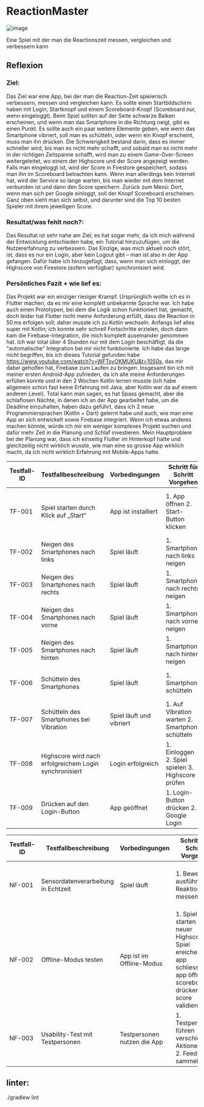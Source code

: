 # ReactionMaster
![image](https://github.com/user-attachments/assets/98e1b274-1889-49a9-89a9-b39788117572)

Eine Spiel mit der man die Reactionszeit messen, vergleichen und verbessern kann


## Reflexion

### Ziel:
Das Ziel war eine App, bei der man die Reaction-Zeit spielerisch verbessern, messen und vergleichen kann. Es sollte einen Startbildschirm haben mit Login, Startknopf und einem Scoreboard-Knopf (Scoreboard nur, wenn eingeloggt). Beim Spiel sollten auf der Seite schwarze Balken erscheinen, und wenn man das Smartphone in die Richtung neigt, gibt es einen Punkt. Es sollte auch ein paar weitere Elemente geben, wie wenn das Smartphone vibriert, soll man es schütteln, oder wenn ein Knopf erscheint, muss man ihn drücken. Die Schwierigkeit bestand darin, dass es immer schneller wird, bis man es nicht mehr schafft, und sobald man es nicht mehr in der richtigen Zeitspanne schafft, wird man zu einem Game-Over-Screen weitergeleitet, wo einem der Highscore und der Score angezeigt werden. Falls man eingeloggt ist, wird der Score in Firestore gespeichert, sodass man ihn im Scoreboard betrachten kann. Wenn man allerdings kein Internet hat, wird der Service so lange warten, bis man wieder mit dem Internet verbunden ist und dann den Score speichern. Zurück zum Menü: Dort, wenn man sich per Google einloggt, soll der Knopf Scoreboard erscheinen. Ganz oben sieht man sich selbst, und darunter sind die Top 10 besten Spieler mit ihrem jeweiligen Score.

### Resultat/was fehlt noch?:
Das Resultat ist sehr nahe am Ziel; es hat sogar mehr, da ich mich während der Entwicklung entschieden habe, ein Tutorial hinzuzufügen, um die Nutzererfahrung zu verbessern. Das Einzige, was mich aktuell noch stört, ist, dass es nur ein Login, aber kein Logout gibt – man ist also in der App gefangen. Dafür habe ich hinzugefügt, dass, wenn man sich einloggt, der Highscore von Firestore (sofern verfügbar) synchronisiert wird.

### Persönliches Fazit + wie lief es:
Das Projekt war ein einziger riesiger Krampf. Ursprünglich wollte ich es in Flutter machen, da es mir eine komplett unbekannte Sprache war. Ich habe auch einen Prototypen, bei dem die Logik schon funktioniert hat, gemacht, doch leider hat Flutter nicht meine Anforderung erfüllt, dass die Reaction in 50 ms erfolgen soll; daher musste ich zu Kotlin wechseln. Anfangs lief alles super mit Kotlin; ich konnte sehr schnell Fortschritte erzielen, doch dann kam die Firebase-Integration, die mich komplett auseinander genommen hat. Ich war total über 4 Stunden nur mit dem Login beschäftigt, da die "automatische" Integration bei mir nicht funktionierte. Ich habe das lange nicht begriffen, bis ich dieses Tutorial gefunden habe https://www.youtube.com/watch?v=WFTsyOKMUKU&t=1050s, das mir dabei geholfen hat, Firebase zum Laufen zu bringen. Insgesamt bin ich mit meiner ersten Android-App zufrieden, da ich alle meine Anforderungen erfüllen konnte und in den 2 Wochen Kotlin lernen musste (ich habe allgemein schon fast keine Erfahrung mit Java, aber Kotlin war da auf einem anderen Level). Total kann man sagen, es hat Spass gemacht, aber die schlaflosen Nächte, in denen ich an der App gearbeitet habe, um die Deadline einzuhalten, haben dazu geführt, dass ich 2 neue Programmiersprachen (Kotlin + Dart) gelernt habe und auch, wie man eine App an sich entwickelt sowie Firebase integriert.
Wenn ich etwas anderes machen könnte, würde ich mir ein weniger komplexes Projekt suchen und dafür mehr Zeit in die Planung und Schlaf investieren. Mein Hauptproblem bei der Planung war, dass ich einseitig Flutter im Hinterkopf hatte und gleichzeitig nicht wirklich wusste, wie man eine so grosse App wirklich macht, da ich nicht wirklich Erfahrung mit Mobile-Apps hatte.


| Testfall-ID | Testfallbeschreibung | Vorbedingungen | Schritt für Schritt Vorgehen | Erwartetes Ergebnis | Resultat  |
| ----------- | -------------------- | -------------- | --------------------------- | -------------------- |--------------------|
| TF-001 | Spiel starten durch Klick auf „Start“ | App ist installiert | 1. App öffnen 2. Start-Button klicken | Das Spiel beginnt, und der Countdown beginnt zu zählen | ✅ |
| TF-002 | Neigen des Smartphones nach links | Spiel läuft | 1. Smartphone nach links neigen | Das System erkennt die Bewegung korrekt. | ✅ |
| TF-003 | Neigen des Smartphones nach rechts | Spiel läuft | 1. Smartphone nach rechts neigen | Das System erkennt die Bewegung korrekt. | ✅ |
| TF-004 | Neigen des Smartphones nach vorne | Spiel läuft | 1. Smartphone nach vorne neigen | Das System erkennt die Bewegung korrekt. |✅  |
| TF-005 | Neigen des Smartphones nach hinten | Spiel läuft | 1. Smartphone nach hinten neigen | Das System erkennt die Bewegung korrekt. |✅  |
| TF-006 | Schütteln des Smartphones | Spiel läuft | 1. Smartphone schütteln | Das System erkennt die Bewegung korrekt. | ✅ |
| TF-007 | Schütteln des Smartphones bei Vibration | Spiel läuft und vibriert | 1. Auf Vibration warten 2. Smartphone schütteln | Die Aktion wird innerhalb von 50 ms validiert. | ✅ |
| TF-008 | Highscore wird nach erfolgreichem Login synchronisiert | Login erfolgreich | 1. Einloggen 2. Spiel spielen 3. Highscore prüfen | Highscore erscheint im Online-Scoreboard. | ✅ |
| TF-009 | Drücken auf den Login-Button | App geöffnet | 1. Login-Button drücken 2. Google Login | Du kannst dich erfolgreich einloggen. | ✅ |


| Testfall-ID | Testfallbeschreibung | Vorbedingungen | Schritt für Schritt Vorgehen | Erwartetes Ergebnis | Resultat  |
| ----------- | ------------------- | -------------- | --------------------------- | -------------------- |--------------------|
| NF-001 | Sensordatenverarbeitung in Echtzeit | Spiel läuft | 1. Bewegung ausführen 2. Reaktionszeit messen | Feedback erfolgt in mindestens 95 % der Fälle innerhalb von 50 ms. |✅  |
| NF-002 | Offline-Modus testen | App ist im Offline-Modus | 1. Spiel starten 3. neuer Highscore im Spiel ereichen 4. app schliessen 5. app öffnen 6. scoreboard drücken 7. score validieren | App bleibt voll funktionsfähig, Highscore wird lokal gespeichert. | ✅ |
| NF-003 | Usability-Test mit Testpersonen | Testpersonen nutzen die App | 1. Testpersonen führen verschiedene Aktionen aus 2. Feedback sammeln | Mindestens 90 % der Tester bewerten die App als intuitiv. | ✅(testpersonen bürgis,Mugli) |






  ## linter:
  ./gradlew lint
